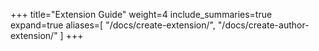 +++
title="Extension Guide"
weight=4
include_summaries=true
expand=true
aliases=[
    "/docs/create-extension/",
    "/docs/create-author-extension/"
]
+++
